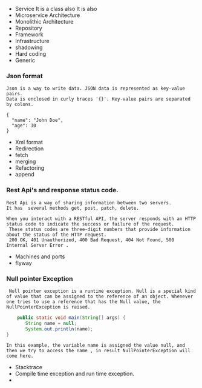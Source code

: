 * Service  It is a class also It is also
* Microservice Architecture
* Monolithic Architecture
* Repository
* Framework
* Infrastructure
* shadowing
* Hard coding
* Generic
### Json format
```
Json is a way to write data. JSON data is represented as key-value pairs. 
Data is enclosed in curly braces '{}'. Key-value pairs are separated by colons.
```
```
{
  "name": "John Doe",
  "age": 30
}

```
* Xml format
* Redirection
* fetch
* merging
* Refactoring
* append
### Rest Api's and response status code.
```
Rest Api is a way of sharing information between two servers.
It has  several methods get, post, patch, delete.
```
```
When you interact with a RESTful API, the server responds with an HTTP status code to indicate the success or failure of the request.
 These status codes are three-digit numbers that provide information about the status of the HTTP request.
 200 OK, 401 Unauthorized, 400 Bad Request, 404 Not Found, 500 Internal Server Error .
 ```
* Machines and ports
* flyway
### Null pointer Exception
```
 Null pointer exception is a runtime exception. Null is a special kind of value that can be assigned to the reference of an object. Whenever one tries to use a reference that has the Null value, the NullPointerException is raised.
 ```
 ```java
     public static void main(String[] args) {
     	String name = null;
     	System.out.println(name);
}
```
```
In this example, the variable name is assigned the value null, and then we try to access the name , in result NullPointerException will come here. 
```

* Stacktrace
* Compile time exception and run time exception.
* 

